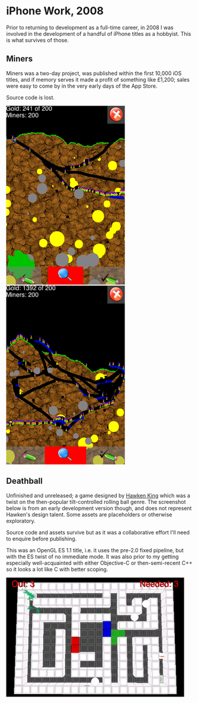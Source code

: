 # iPhone Work, 2008

Prior to returning to development as a full-time career, in 2008 I was involved in the development of a handful of iPhone titles as a hobbyist. This is what survives of those.

## Miners

Miners was a two-day project, was published within the first 10,000 iOS titles, and if memory serves it made a profit of something like £1,200; sales were easy to come by in the very early days of the App Store.

Source code is lost.

![Screenshot of 17/11/2008](Media/Miners/Screenshot%202008-11-17%2023_58_04%20+0000-1.png)
![Screenshot of 22/11/2008](Media/Miners/Screenshot%202008.11.22%2015.02.16.png)

## Deathball

Unfinished and unreleased; a game designed by [Hawken King](http://www.hawkenking.com) which was a twist on the then-popular tilt-controlled rolling ball genre. The screenshot below is from an early development version though, and does not represent Hawken's design talent. Some assets are placeholders or otherwise exploratory.

Source code and assets survive but as it was a collaborative effort I'll need to enquire before publishing.

This was an OpenGL ES 1.1 title, i.e. it uses the pre-2.0 fixed pipeline, but with the ES twist of no immediate mode. It was also prior to my getting especially well-acquainted with either Objective-C or then-semi-recent C++ so it looks a lot like C with better scoping.

![Screenshot of 18/11/2008](Media/Deathball/Screenshot%202008-11-18%2008_36_52%20+0000-1.png)
